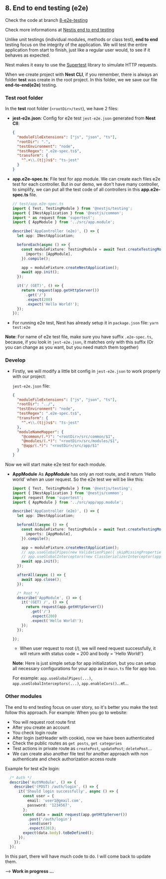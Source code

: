 ## 8. End to end testing (e2e)


Check the code at branch [8-e2e-testing](https://gitlab.com/tienduy-nguyen/nestjs-flow/-/tree/8-e2e-testing)

Check more informations at [Nestjs end to end testing](https://docs.nestjs.com/fundamentals/testing)

Unlike unit testings (individual modules, methods or class test), **end to end** testing  focus on the integrity of the application. We will test the entire application from start to finish, just like a regular user would, to see if it behaves as expected.

Nest makes it easy to use the [Supertest](https://github.com/visionmedia/supertest) library to simulate HTTP requests.

When we create project with **Nest CLI**, if you remember, there is always an folder **test** was create in the root project. In this folder, we we save our file **end-to-end(e2e)** testing.

### Test root folder
In the **test** root folder (`<rootDir>/test`), we have 2 files:
- **jest-e2e.json**: Config for e2e test
  `jest-e2e.json` generated from **Nest ClI**:
  ```json
  {
    "moduleFileExtensions": ["js", "json", "ts"],
    "rootDir": ".",
    "testEnvironment": "node",
    "testRegex": ".e2e-spec.ts$",
    "transform": {
      "^.+\\.(t|j)s$": "ts-jest"
    }
  }

  ```
- **app.e2e-spec.ts**: File test for app module. We can create each files e2e test for each controller. But in our demo, we don't have many controller, to simplify, we can  put all the test code of all controllers in this **app.e2e-spec.ts** file.
  ```ts
  // test/app.e2e-spec.ts
  import { Test, TestingModule } from '@nestjs/testing';
  import { INestApplication } from '@nestjs/common';
  import * as request from 'supertest';
  import { AppModule } from '../src/app.module';

  describe('AppController (e2e)', () => {
    let app: INestApplication;

    beforeEach(async () => {
      const moduleFixture: TestingModule = await Test.createTestingModule({
        imports: [AppModule],
      }).compile();

      app = moduleFixture.createNestApplication();
      await app.init();
    });

    it('/ (GET)', () => {
      return request(app.getHttpServer())
        .get('/')
        .expect(200)
        .expect('Hello World!');
    });
  });

  ```


- For running e2e test, Nest has already setup it in `package.json` file: `yarn test:e2e`


**Note**: For name of e2e test file, make sure you have suffix `.e2e-spec.ts`, because, if you look in `jest-e2e.json`, it matches only with this suffix (Or you can change as you want, but you need match them together)

### Develop
- Firstly, we will modify a little bit config in `jest-e2e.json` to work properly with our project:

  `jest-e2e.json` file:
  ```json
  {
    "moduleFileExtensions": ["js", "json", "ts"],
    "rootDir": "../",
    "testEnvironment": "node",
    "testRegex": ".e2e-spec.ts$",
    "transform": {
      "^.+\\.(t|j)s$": "ts-jest"
    },
    "moduleNameMapper": {
      "@common/(.*)": "<rootDir>/src/common/$1",
      "@modules/(.*)": "<rootDir>/src/modules/$1",
      "@app/(.*)": "<rootDir>/src/app/$1"
    }
  }

  ```
Now we will start make e2e test for each module.
- **AppModule**
  As **AppModule** has only an root route, and it return 'Hello world' when an user request. So the e2e test we will be like this:
  ```ts
  import { Test, TestingModule } from '@nestjs/testing';
  import { INestApplication } from '@nestjs/common';
  import request from 'supertest';
  import { AppModule } from '../src/app/app.module';

  describe('AppController (e2e)', () => {
    let app: INestApplication;

    beforeAll(async () => {
      const moduleFixture: TestingModule = await Test.createTestingModule({
        imports: [AppModule],
      }).compile();

      app = moduleFixture.createNestApplication();
      // app.useGlobalPipes(new ValidationPipe({ skipMissingProperties: true }));
      // app.useGlobalInterceptors(new ClassSerializerInterceptor(app.get(Reflector)));
      await app.init();
    });

    afterAll(async () => {
      await app.close();
    });

    /* Root */
    describe('AppModule', () => {
      it('(GET) /', () => {
        return request(app.getHttpServer())
          .get('/')
          .expect(200)
          .expect('Hello World!');
      });
    });

  });
  ```
  - When user request to root (/), we will need request successfully, it will return with status code = 200 and body = 'Hello World!')

  **Note**: Here is just simple setup for app initialization, but you can setup all necessary configurations for your app  as in `main.ts` file for app too.

  For example: `app.useGlobalPipes(...)`, `app.useGlobalInterceptors(...)`, `app.enableCors()`...et...

### Other modules

The end to end testing focus on user story, so it's better you make the test follow this approach. For example: When you go to website:
- You will request root route first
- After you create an account
- You check login route
- After login (setHeader with cookie), now we have been authenticated
- Check the public routes as `get posts`, `get categories`
- Test actions in private route as `createPost`, `updatePost`; `deletePost`...
- We can create also another file test for another approach with non authenticate and check authorization access route

Example for test e2e login:
```ts
  /* Auth */
  describe('AuthModule', () => {
    describe('(POST) /auth/login', () => {
      it('Should login successfully', async () => {
        const user = {
          email: 'user1@gmail.com',
          password: '1234567',
        };
        const data = await request(app.getHttpServer())
          .post('/auth/login')
          .send(user)
          .expect(201);
        expect(data.body).toBeDefined();
      });
    });
  });
```

In this part, there will have much code to do. I will come back to update them.

--> **Work in progress ...**
